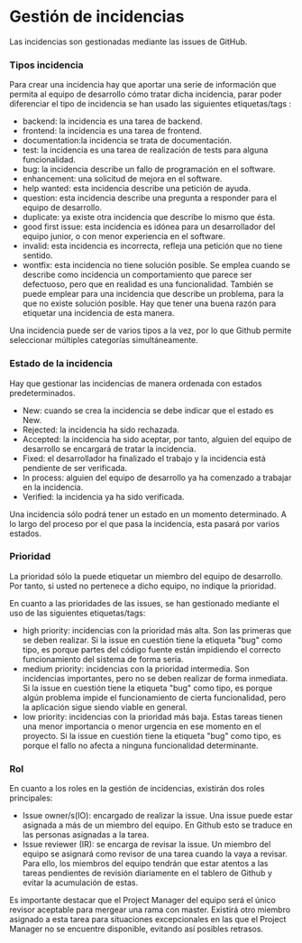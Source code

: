 # Gestión de incidencias

Las incidencias  son gestionadas mediante las issues de GitHub.

### Tipos incidencia

Para crear una incidencia hay que aportar una serie de información que permita al equipo de desarrollo cómo tratar dicha incidencia, parar poder diferenciar el tipo de incidencia se han usado las siguientes etiquetas/tags :

* backend: la incidencia es una tarea de backend.
* frontend: la incidencia es una tarea de frontend.
* documentation:la incidencia se trata de documentación.
* test: la incidencia es una tarea de realización de tests para alguna funcionalidad.
* bug: la incidencia describe un fallo de programación en el software.
* enhancement: una solicitud de mejora en el software.
* help wanted: esta incidencia describe una petición de ayuda.
* question: esta incidencia describe una pregunta a responder para el equipo de desarrollo.
* duplicate: ya existe otra incidencia que describe lo mismo que ésta.
* good first issue: esta incidencia es idónea para un desarrollador del equipo junior, o con menor experiencia en el software.
* invalid: esta incidencia es incorrecta, refleja una petición que no tiene sentido.
* wontfix: esta incidencia no tiene solución posible. Se emplea cuando se describe como incidencia un comportamiento que parece ser defectuoso, pero que en realidad es una funcionalidad. También se puede emplear para una incidencia que describe un problema, para la que no existe solución posible. Hay que tener una buena razón para etiquetar una incidencia de esta manera.

Una incidencia puede ser de varios tipos a la vez, por lo que Github permite seleccionar múltiples categorías simultáneamente.


### Estado de la incidencia

Hay que gestionar las incidencias de manera ordenada con estados predeterminados.

* New: cuando se crea la incidencia se debe indicar que el estado es New.
* Rejected: la incidencia ha sido rechazada.
* Accepted: la incidencia ha sido aceptar, por tanto, alguien del equipo de desarrollo se encargará de tratar la incidencia.
* Fixed: el desarrollador ha finalizado el trabajo y la incidencia está pendiente de ser verificada.
* In process: alguien del equipo de desarrollo ya ha comenzado a trabajar en la incidencia.
* Verified: la incidencia ya ha sido verificada.

Una incidencia sólo podrá tener un estado en un momento determinado. A lo largo del proceso por el que pasa la incidencia, esta pasará por varios estados.

### Prioridad

La prioridad sólo la puede etiquetar un miembro del equipo de desarrollo. Por tanto, si usted no pertenece a dicho equipo, no indique la prioridad.

En cuanto a las prioridades de las issues, se han gestionado mediante el uso de las siguientes etiquetas/tags:

* high priority: incidencias con la prioridad más alta. Son las primeras que se deben realizar. Si la issue en cuestión tiene la etiqueta "bug" como tipo, es porque partes del código fuente están impidiendo el correcto funcionamiento del sistema de forma seria.
* medium priority: incidencias con la prioridad intermedia. Son incidencias importantes, pero no se deben realizar de forma inmediata. Si la issue en cuestión tiene la etiqueta "bug" como tipo, es porque algún problema impide el funcionamiento de cierta funcionalidad, pero la aplicación sigue siendo viable en general.
* low priority: incidencias con la prioridad más baja. Estas tareas tienen una menor importancia o menor urgencia en ese momento en el proyecto. Si la issue en cuestión tiene la etiqueta "bug" como tipo, es porque el fallo no afecta a ninguna funcionalidad determinante.


### Rol

En cuanto a los roles en la gestión de incidencias, existirán dos roles principales:

* Issue owner/s(IO): encargado de realizar la issue. Una issue puede estar asignada a más de un miembro del equipo. En Github esto se traduce en las personas asignadas a la tarea.
* Issue reviewer (IR): se encarga de revisar la issue. Un miembro del equipo se asignará como revisor de una tarea cuando la vaya a revisar. Para ello, los miembros del equipo tendrán que estar atentos a las tareas pendientes de revisión diariamente en el tablero de Github y evitar la acumulación de estas. 

Es importante destacar que el Project Manager del equipo será el único revisor aceptable para mergear una rama con master. Existirá otro miembro asignado a esta tarea para situaciones excepcionales en las que el Project Manager no se encuentre disponible, evitando así posibles retrasos. 
 
